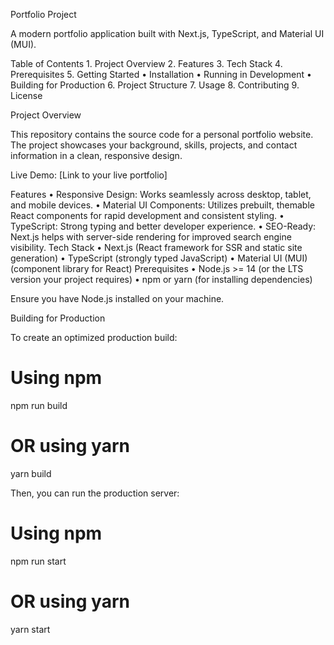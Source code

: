 Portfolio Project

A modern portfolio application built with Next.js, TypeScript, and Material UI (MUI).

Table of Contents
	1.	Project Overview
	2.	Features
	3.	Tech Stack
	4.	Prerequisites
	5.	Getting Started
	•	Installation
	•	Running in Development
	•	Building for Production
	6.	Project Structure
	7.	Usage
	8.	Contributing
	9.	License

Project Overview

This repository contains the source code for a personal portfolio website. The project showcases your background, skills, projects, and contact information in a clean, responsive design.

Live Demo: [Link to your live portfolio]

Features
	•	Responsive Design: Works seamlessly across desktop, tablet, and mobile devices.
	•	Material UI Components: Utilizes prebuilt, themable React components for rapid development and consistent styling.
	•	TypeScript: Strong typing and better developer experience.
	•	SEO-Ready: Next.js helps with server-side rendering for improved search engine visibility.
Tech Stack
	•	Next.js (React framework for SSR and static site generation)
	•	TypeScript (strongly typed JavaScript)
	•	Material UI (MUI) (component library for React)
Prerequisites
	•	Node.js >= 14 (or the LTS version your project requires)
	•	npm or yarn (for installing dependencies)

Ensure you have Node.js installed on your machine.

Building for Production

To create an optimized production build:

# Using npm
npm run build

# OR using yarn
yarn build

Then, you can run the production server:
# Using npm
npm run start

# OR using yarn
yarn start